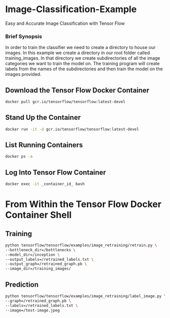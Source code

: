 
# Image-Classification-Example

Easy and Accurate Image Classification with Tensor Flow

### Brief Synopsis

In order to train the classifier we need to create a directory to house our images. In this example we create a directory in our root folder called training_images. In that directory we create subdirectories of all the image categories we want to train the model on. The training program will create labels from the names of the subdirectories and then train the model on the images provided.


## Download the Tensor Flow Docker Container
```bash
docker pull gcr.io/tensorflow/tensorflow:latest-devel
```

## Stand Up the Container
```bash
docker run -it -d gcr.io/tensorflow/tensorflow:latest-devel
```

## List Running Containers
```bash
docker ps -a
```

## Log Into Tensor Flow Container
```bash
docker exec -it _container_id_ bash
```

# From Within the Tensor Flow Docker Container Shell

## Training
```bash
python tensorflow/tensorflow/examples/image_retraining/retrain.py \
--bottleneck_dir=/bottlenecks \
--model_dir=/inception \
--output_labels=/retrained_labels.txt \
--output_graph=/retrained_graph.pb \
--image_dir=/training_images/
```

## Prediction
```bash
python tensorflow/tensorflow/examples/image_retraining/label_image.py \
--graph=/retrained_graph.pb \
--labels=/retrained_labels.txt \
--image=/test-image.jpeg 
```










